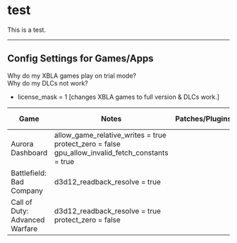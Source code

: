 # test

This is a test.

---

## Config Settings for Games/Apps

Why do my XBLA games play on trial mode?</br>
Why do my DLCs not work?
- license_mask = 1 [changes XBLA games to full version & DLCs work.]


| Game | Notes | Patches/Plugins | Recommended TUs | Netplay Compatibility
|---|---|---|---|---|
| Aurora Dashboard | allow_game_relative_writes = true</br>protect_zero = false</br>gpu_allow_invalid_fetch_constants = true | | |
| Battlefield: Bad Company | d3d12_readback_resolve = true | | Base | No
| Call of Duty: Advanced Warfare | d3d12_readback_resolve = true</br>protect_zero = false | | TU 17 | Yes